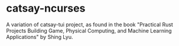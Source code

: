 # catsay-ncurses
A variation of catsay-tui project, as found in the book "Practical Rust Projects Building Game, Physical Computing, and Machine Learning Applications" by Shing Lyu.
